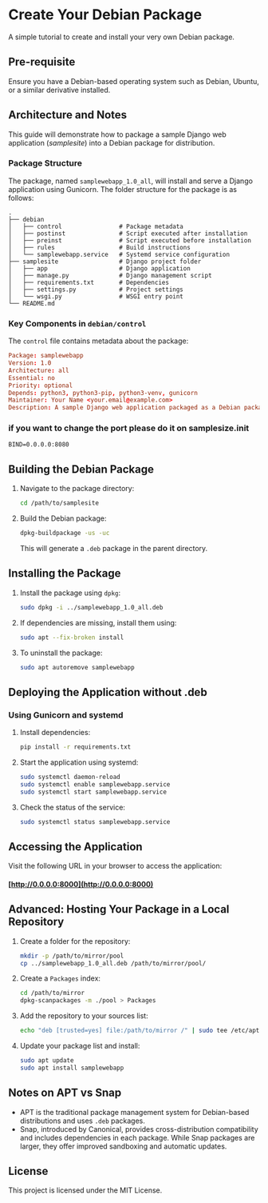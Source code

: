 # Create Your Debian Package

A simple tutorial to create and install your very own Debian package.

## Pre-requisite

Ensure you have a Debian-based operating system such as Debian, Ubuntu, or a similar derivative installed.

## Architecture and Notes

This guide will demonstrate how to package a sample Django web application (_samplesite_) into a Debian package for distribution.

### Package Structure

The package, named `samplewebapp_1.0_all`, will install and serve a Django application using Gunicorn. The folder structure for the package is as follows:

```plaintext
.
├── debian
│   ├── control                # Package metadata
│   ├── postinst               # Script executed after installation
│   ├── preinst                # Script executed before installation
│   ├── rules                  # Build instructions
│   └── samplewebapp.service   # Systemd service configuration
├── samplesite                 # Django project folder
│   ├── app                    # Django application
│   ├── manage.py              # Django management script
│   ├── requirements.txt       # Dependencies
│   ├── settings.py            # Project settings
│   └── wsgi.py                # WSGI entry point
└── README.md
```

### Key Components in `debian/control`

The `control` file contains metadata about the package:

```conf
Package: samplewebapp
Version: 1.0
Architecture: all
Essential: no
Priority: optional
Depends: python3, python3-pip, python3-venv, gunicorn
Maintainer: Your Name <your.email@example.com>
Description: A sample Django web application packaged as a Debian package.
```

###  if you want to change the port please do it on samplesize.init
```
BIND=0.0.0.0:8080
```

## Building the Debian Package

1. Navigate to the package directory:
   ```bash
   cd /path/to/samplesite
   ```

2. Build the Debian package:
   ```bash
   dpkg-buildpackage -us -uc
   ```
   This will generate a `.deb` package in the parent directory.

## Installing the Package

1. Install the package using `dpkg`:
   ```bash
   sudo dpkg -i ../samplewebapp_1.0_all.deb
   ```

2. If dependencies are missing, install them using:
   ```bash
   sudo apt --fix-broken install
   ```

3. To uninstall the package:
   ```bash
   sudo apt autoremove samplewebapp
   ```

## Deploying the Application without .deb

### Using Gunicorn and systemd

1. Install dependencies:
   ```bash
   pip install -r requirements.txt
   ```

2. Start the application using systemd:
   ```bash
   sudo systemctl daemon-reload
   sudo systemctl enable samplewebapp.service
   sudo systemctl start samplewebapp.service
   ```

3. Check the status of the service:
   ```bash
   sudo systemctl status samplewebapp.service
   ```

## Accessing the Application

Visit the following URL in your browser to access the application:
#### [http://0.0.0.0:8000](http://0.0.0.0:8000)

## Advanced: Hosting Your Package in a Local Repository

1. Create a folder for the repository:
   ```bash
   mkdir -p /path/to/mirror/pool
   cp ../samplewebapp_1.0_all.deb /path/to/mirror/pool/
   ```

2. Create a `Packages` index:
   ```bash
   cd /path/to/mirror
   dpkg-scanpackages -m ./pool > Packages
   ```

3. Add the repository to your sources list:
   ```bash
   echo "deb [trusted=yes] file:/path/to/mirror /" | sudo tee /etc/apt/sources.list.d/samplewebapp.list
   ```

4. Update your package list and install:
   ```bash
   sudo apt update
   sudo apt install samplewebapp
   ```

## Notes on APT vs Snap

- APT is the traditional package management system for Debian-based distributions and uses `.deb` packages.
- Snap, introduced by Canonical, provides cross-distribution compatibility and includes dependencies in each package. While Snap packages are larger, they offer improved sandboxing and automatic updates.

## License

This project is licensed under the MIT License.

